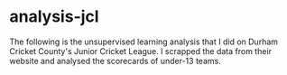 # analysis-jcl
The following is the unsupervised learning analysis that I did on Durham Cricket County's Junior Cricket League. I scrapped the data from their website and analysed the scorecards of under-13 teams.
